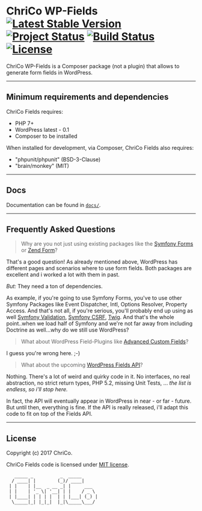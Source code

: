# ChriCo WP-Fields [![Latest Stable Version](https://poser.pugx.org/chrico/wp-fields/v/stable)](https://packagist.org/packages/chrico/wp-fields) [![Project Status](http://opensource.box.com/badges/active.svg)](http://opensource.box.com/badges) [![Build Status](https://travis-ci.org/Chrico/wp-fields.svg?branch=master)](http://travis-ci.org/chrico/chrico-wp-fields) [![License](https://poser.pugx.org/chrico/wp-fields/license)](https://packagist.org/packages/chrico/wp-fields)

ChriCo WP-Fields is a Composer package (not a plugin) that allows to generate form fields in WordPress.

---

## Minimum requirements and dependencies

ChriCo Fields requires:

* PHP 7+
* WordPress latest - 0.1
* Composer to be installed

When installed for development, via Composer, ChriCo Fields also requires:

* "phpunit/phpunit" (BSD-3-Clause)
* "brain/monkey" (MIT)

---

## Docs

Documentation can be found in [`docs/`](docs/).

---

## Frequently Asked Questions

> Why are you not just using existing packages like the [Symfony Forms](http://symfony.com/doc/current/forms.html) or [Zend Form](https://framework.zend.com/manual/2.4/en/modules/zend.form.intro.html)?

That's a good question! As already mentioned above, WordPress has different pages and scenarios where to use form fields. Both packages are excellent and i worked a lot with them in past.

*But:* They need a ton of dependencies.

As example, if you're going to use Symfony Forms, you've to use other Symfony Packages like Event Dispatcher, Intl, Options Resolver, Property Access. And that's not all, if you're serious, you'll probably end up using as well [Symfony Validation](https://symfony.com/doc/current/validation.html), [Symfony CSRF](http://symfony.com/doc/current/form/csrf_protection.html), [Twig](http://twig.sensiolabs.org/). And that's the whole point..when we load half of Symfony and we're not far away from including Doctrine as well...why do we still use WordPress?

> What about WordPress Field-Plugins like [Advanced Custom Fields](https://www.advancedcustomfields.com/)?

I guess you're wrong here. ;-)

> What about the upcoming [WordPress Fields API](https://github.com/sc0ttkclark/wordpress-fields-api)?

Nothing. There's a lot of weird and quirky code in it. No interfaces, no real abstraction, no strict return types, PHP 5.2, missing Unit Tests, ... _the list is endless, so i'll stop here._

In fact, the API will eventually appear in WordPress in near - or far - future. But until then, everything is fine. If the API is really released, i'll adapt this code to fit on top of the Fields API.

---

## License

Copyright (c) 2017 ChriCo.

ChriCo Fields code is licensed under [MIT license](https://opensource.org/licenses/MIT).

```
   _____ _          _  _____
  / ____| |        (_)/ ____|
 | |    | |__  _ __ _| |     ___
 | |    | '_ \| '__| | |    / _ \
 | |____| | | | |  | | |___| (_) |
  \_____|_| |_|_|  |_|\_____\___/

```
